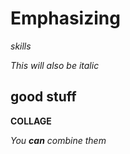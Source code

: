 # Emphasizing
*skills*

_This will also be italic_

## **good stuff**
__COLLAGE__

_You **can** combine them_
